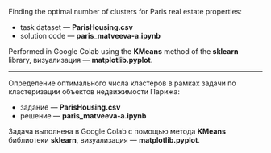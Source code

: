 Finding the optimal number of clusters for Paris real estate properties:
 * task dataset — **ParisHousing.csv**
 * solution code — **paris_matveeva-a.ipynb**

Performed in Google Colab using the **KMeans** method of the **sklearn** library, визуализация — **matplotlib.pyplot**.

---

Определение оптимального числа кластеров в рамках задачи по кластеризации объектов недвижимости Парижа:
 * задание — **ParisHousing.csv**
 * решение — **paris_matveeva-a.ipynb**

Задача выполнена в Google Colab c помощью метода **KMeans** библиотеки **sklearn**, визуализация — **matplotlib.pyplot**.
 

